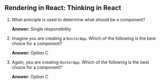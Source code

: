 ## Rendering in React: Thinking in React

1. What principle is used to determine what should be a component?

    **Answer:** Single responsibility

2. Imagine you are creating a `RosterApp`. Which of the following is the best choice for a component?

    **Answer:** Option C

3. Again, you are creating `RosterApp`. Which of the following is the best choice for a component?

    **Answer:** Option C
